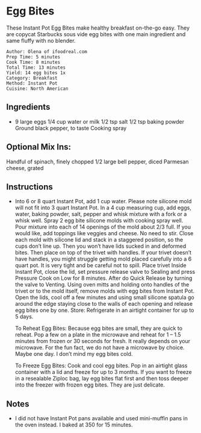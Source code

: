# Egg Bites

These Instant Pot Egg Bites make healthy breakfast on-the-go easy. They are copycat Starbucks sous vide egg bites with one main ingredient and same fluffy with no blender.


```
Author: Olena of ifoodreal.com
Prep Time: 5 minutes
Cook Time: 8 minutes
Total Time: 13 minutes
Yield: 14 egg bites 1x
Category: Breakfast
Method: Instant Pot
Cuisine: North American
```

## Ingredients

- 9 large eggs
  1/4 cup water or milk
  1/2 tsp salt
  1/2 tsp baking powder
  Ground black pepper, to taste
  Cooking spray
  
 ## Optional Mix Ins:
  
  Handful of spinach, finely chopped
  1/2 large bell pepper, diced
  Parmesan cheese, grated

## Instructions

- Into 6 or 8 quart Instant Pot, add 1 cup water. Please note silicone mold will not fit into 3 quart Instant Pot.
  In a 4 cup measuring cup, add eggs, water, baking powder, salt, pepper and whisk mixture with a fork or a whisk well.
  Spray 2 egg bite silicone molds with cooking spray well. Pour mixture into each of 14 openings of the mold about 2/3 full.
  If you would like, add toppings like veggies and cheese. No need to stir.
  Close each mold with silicone lid and stack in a staggered position, so the cups don’t line up. Then you won’t have lids sucked in and deformed bites.
  Then place on top of the trivet with handles. If your trivet doesn’t have handles, you might struggle getting mold placed carefully into a 6 quart pot. It is very tight and be careful not to spill.
  Place trivet Inside Instant Pot, close the lid, set pressure release valve to Sealing and press Pressure Cook on Low for 8 minutes.
  After do Quick Release by turning the valve to Venting. Using oven mitts and holding onto handles of the trivet or to the mold itself, remove molds with egg bites from Instant Pot.
  Open the lids, cool off a few minutes and using small silicone spatula go around the edge staying close to the walls of each opening and release egg bites one by one.
  Store: Refrigerate in an airtight container for up to  5 days.
  
  To Reheat Egg Bites: Because egg bites are small, they are quick to reheat. Pop a few on a plate in the microwave and reheat for 1 – 1.5 minutes from frozen or 30 seconds for fresh. It really depends on your microwave. For the fun fact, we do not have a microwave by choice. Maybe one day. I don’t mind my egg bites cold.
  
  To Freeze Egg Bites: Cook and cool egg bites. Pop in an airtight glass container with a lid and freeze for up to 3 months. If you want to freeze in a resealable Ziploc bag, lay egg bites flat first and then toss deeper into the freezer with frozen egg bites. They are just delicate.
  


## Notes

- I did not have Instant Pot pans available and used mini-muffin pans in the oven instead.
I baked at 350 for 15 minutes.